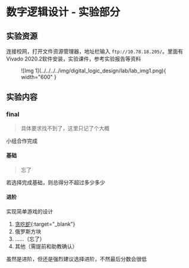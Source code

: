 # 数字逻辑设计 - 实验部分

## 实验资源

连接校网，打开文件资源管理器，地址栏输入 `ftp://10.78.18.205/`。里面有Vivado 2020.2软件安装，实验课件，参考实验报告等资料

<figure markdown="span">
    ![Img 1](../../../../img/digital_logic_design/lab/lab_img1.png){ width="600" }
</figure>

## 实验内容

### final

> 具体要求找不到了，这里只记了个大概

小组合作完成

#### 基础

> 忘了

若选择完成基础，则总得分不超过多少多少

#### 进阶

实现简单游戏的设计

1. [贪吃蛇](./final.md){:target="_blank"}
2. 俄罗斯方块
3. ……（忘了）
4. 其他（需提前和助教确认）

虽然是进阶，但还是强烈建议选择进阶，不然最后分数会很低